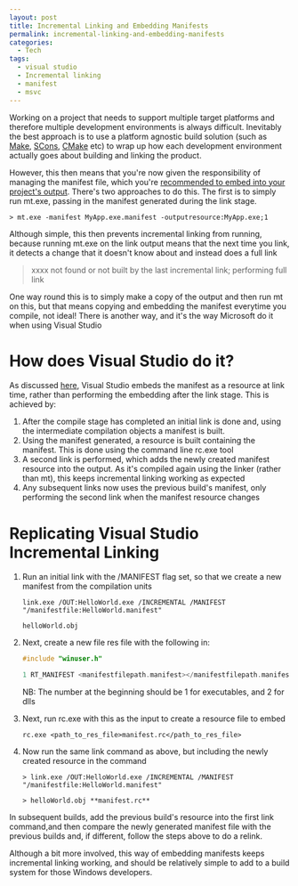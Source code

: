 ```yaml
---
layout: post
title: Incremental Linking and Embedding Manifests
permalink: incremental-linking-and-embedding-manifests
categories:
  - Tech
tags:
  - visual studio
  - Incremental linking
  - manifest
  - msvc
---
```


Working on a project that needs to support multiple target platforms and
therefore multiple development environments is always difficult. Inevitably the
best approach is to use a platform agnostic build solution (such as
[Make](http://www.gnu.org/software/make/), [SCons](http://www.scons.org/),
[CMake](http://www.cmake.org/) etc) to wrap up how each development environment
actually goes about building and linking the product.

However, this then means that you're now given the responsibility of managing
the manifest file, which you're
[recommended to embed into your project's output](http://msdn.microsoft.com/en-us/library/ms235591%28v=vs.80%29.aspx).
There's two approaches to do this. The first is to simply run mt.exe, passing in
the manifest generated during the link stage.

```
> mt.exe -manifest MyApp.exe.manifest -outputresource:MyApp.exe;1
```

Although simple, this then prevents incremental linking from running, because
running mt.exe on the link output means that the next time you link, it detects
a change that it doesn't know about and instead does a full link

> xxxx not found or not built by the last incremental link; performing full link

One way round this is to simply make a copy of the output and then run mt on
this, but that means copying and embedding the manifest everytime you compile,
not ideal! There is another way, and it's the way Microsoft do it when using
Visual Studio

# How does Visual Studio do it?

As discussed
[here](http://msdn.microsoft.com/en-us/library/ms235229%28v=vs.80%29.aspx),
Visual Studio embeds the manifest as a resource at link time, rather than
performing the embedding after the link stage. This is achieved by:

1. After the compile stage has completed an initial link is done and, using the
   intermediate compilation objects a manifest is built.
1. Using the manifest generated, a resource is built containing the manifest.
   This is done using the command line rc.exe tool
1. A second link is performed, which adds the newly created manifest resource
   into the output. As it's compiled again using the linker (rather than mt),
   this keeps incremental linking working as expected
1. Any subsequent links now uses the previous build's manifest, only performing
   the second link when the manifest resource changes

# Replicating Visual Studio Incremental Linking

1. Run an initial link with the /MANIFEST flag set, so that we create a new
   manifest from the compilation units

   ```
   link.exe /OUT:HelloWorld.exe /INCREMENTAL /MANIFEST "/manifestfile:HelloWorld.manifest"  

   helloWorld.obj
   ```

1. Next, create a new file res file with the following in:

   ```c
   #include "winuser.h"  

   1 RT_MANIFEST <manifestfilepath.manifest></manifestfilepath.manifest>
   ```

   NB: The number at the beginning should be 1 for executables, and 2 for dlls

1. Next, run rc.exe with this as the input to create a resource file to embed

   ```
   rc.exe <path_to_res_file>manifest.rc</path_to_res_file>
   ```

1. Now run the same link command as above, but including the newly created
   resource in the command

   ```
   > link.exe /OUT:HelloWorld.exe /INCREMENTAL /MANIFEST "/manifestfile:HelloWorld.manifest"  

   > helloWorld.obj **manifest.rc**
   ```

In subsequent builds, add the previous build's resource into the first link
command,and then compare the newly generated manifest file with the previous
builds and, if different, follow the steps above to do a relink.

Although a bit more involved, this way of embedding manifests keeps incremental
linking working, and should be relatively simple to add to a build system for
those Windows developers.
